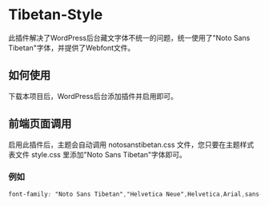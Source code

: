 # Tibetan-Style

此插件解决了WordPress后台藏文字体不统一的问题，统一使用了"Noto Sans Tibetan"字体，并提供了Webfont文件。

## 如何使用
下载本项目后，WordPress后台添加插件并启用即可。

## 前端页面调用
启用此插件后，主题会自动调用 notosanstibetan.css 文件，您只要在主题样式表文件 style.css 里添加"Noto Sans Tibetan"字体即可。

### 例如
```css
font-family: "Noto Sans Tibetan","Helvetica Neue",Helvetica,Arial,sans-serif;
```